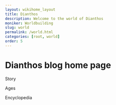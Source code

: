 ```yaml
---
layout: wikihome_layout
title: Dianthos
description: Welcome to the world of Dianthos
moniker: Worldbuilding
slug: world
permalink: /world.html
categories: [root, world]
order: 5
---
```


# Dianthos blog home page

Story

Ages

Encyclopedia
